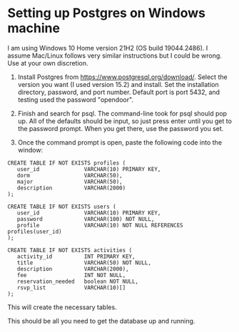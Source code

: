 # Setting up Postgres on Windows machine

I am using Windows 10 Home version 21H2 (OS build 19044.2486). I assume Mac/Linux follows very similar instructions but I could be wrong. Use at your own discretion.

1. Install Postgres from https://www.postgresql.org/download/. Select the version you want (I used version 15.2) and install. Set the installation directory, password, and port number. Default port is port 5432, and testing used the password "opendoor".

2. Finish and search for psql. The command-line took for psql should pop up. All of the defaults should be input, so just press enter until you get to the password prompt. When you get there, use the password you set.

3. Once the command prompt is open, paste the following code into the window:

```
CREATE TABLE IF NOT EXISTS profiles (
   user_id              VARCHAR(10) PRIMARY KEY,
   dorm                 VARCHAR(50),
   major                VARCHAR(50),
   description          VARCHAR(2000)
);

CREATE TABLE IF NOT EXISTS users (
   user_id              VARCHAR(10) PRIMARY KEY,
   password             VARCHAR(100) NOT NULL,
   profile              VARCHAR(10) NOT NULL REFERENCES profiles(user_id)
);

CREATE TABLE IF NOT EXISTS activities (
   activity_id          INT PRIMARY KEY,
   title                VARCHAR(50) NOT NULL,
   description          VARCHAR(2000),
   fee                  INT NOT NULL,
   reservation_needed   boolean NOT NULL,
   rsvp_list            VARCHAR(10)[]
);
```

This will create the necessary tables.

This should be all you need to get the database up and running.
